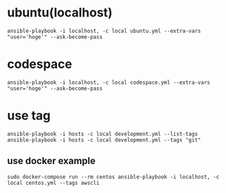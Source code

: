 # ubuntu(localhost)

```
ansible-playbook -i localhost, -c local ubuntu.yml --extra-vars "user='hoge'" --ask-become-pass
```

# codespace

```
ansible-playbook -i localhost, -c local codespace.yml --extra-vars "user='hoge'" --ask-become-pass
```

# use tag

```
ansible-playbook -i hosts -c local development.yml --list-tags
ansible-playbook -i hosts -c local development.yml --tags "git"
```

## use docker example

```
sudo docker-compose run --rm centos ansible-playbook -i localhost, -c local centos.yml --tags awscli
```

